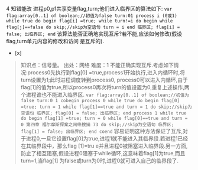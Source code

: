 4
知错能改
进程p0,p1共享变量flag,turn;他们进入临界区的算法如下:
    ```
	    var flag:array[0..1] of boolean;//初值为false
	    turn:01
	    process i (0或1)
	    	while true
	    	do begin
	    		flag[i] =true;
	    		while turn!=i
	    		do begin
	    			while flag[j]==false
	    			do skip;//skip为空语句
	    			turn = i
	    		end
	    		临界区;
	    		flag[i] = false;
	    		出临界区;
	    	end
	    ```
该算法能否正确地实现互斥?若不能,应该如何修改(假设flag,turn单元内容的修改和访问 是互斥的).
- [x]  

> 知识点：信号量。
> 出处：网络
> 难度：1
> 不能正确实现互斥.考虑如下情况:process0先执行到flag[0]
> =true,process1开始执行,进入内循环时,将turn设置为1;此时进程调度转到process0,
> process0可以进入内循环,由于flag[1]的值为true,所以process0再次将turn的值设置为0,重复上述操作,两个进程谁也不能进入临界区.
>     ```
>     var flag:array[0..1] of boolean;//初值为false
>     	turn:0 1
>     cobegin
>     	process 0
>     		while true
>     		do begin
>     		flag[0] =true;
>     		turn = 1
>     		while flag[1]==true and turn = 1
>     		do skip;//skip为空语句
>     		临界区;
>     		flag[0] = false;
>     		出临界区;
>     		end
>     	process 1
>     		while true
>     		do begin
>     		flag[1] =true;
>     		turn = 0
>     		while flag[0]==true and turn = 0
>     		第四章 福尔摩斯探案之网络搜捕 73
>     		do skip;//skip为空语句
>     		临界区;
>     		flag[1] = false;
>     		出临界区;
>     		end
>     coend
>     ```
> 容易证明这种方法保证了互斥,对于进程0,一旦它设置flag[0]为true,进程1就不能进入其临界段.若进程1已经在其临界段中，那么flag [1]=tru
> e并且进程0被阻塞进入临界段.另一方面,防止了相互阻塞,假设进程0阻塞于while循环,这意味着flag[1]为true,而且turn=1,当flag[1]
> 为false或turn为0时,进程0就可进入自己的临界段了.
